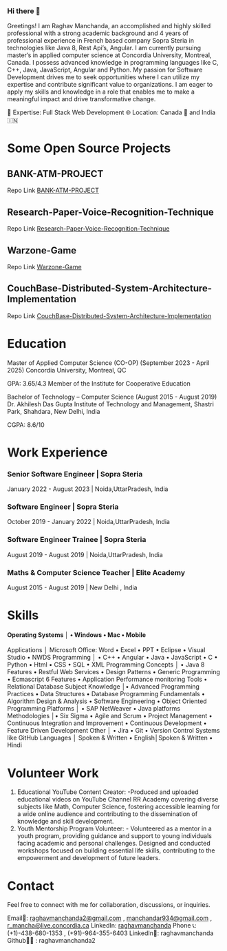 ### Hi there 👋

<!--
**raghavmanchanda2/raghavmanchanda2** is a ✨ _special_ ✨ repository because its `README.md` (this file) appears on your GitHub profile.

Here are some ideas to get you started:

- 🔭 I’m currently working on ...
- 🌱 I’m currently learning ...
- 👯 I’m looking to collaborate on ...
- 🤔 I’m looking for help with ...
- 💬 Ask me about ...
- 📫 How to reach me: ...
- 😄 Pronouns: ...
- ⚡ Fun fact: ...
-->

Greetings! I am Raghav Manchanda, an accomplished and highly skilled professional with a strong academic background and 4 years of professional experience in French based company Sopra Steria in technologies like Java 8, Rest Api’s, Angular. I am currently pursuing master’s in applied computer science at Concordia University, Montreal, Canada. I possess advanced knowledge in programming languages like C, C++, Java, JavaScript, Angular and Python. My passion for Software Development drives me to seek opportunities where I can utilize my expertise and contribute significant value to organizations. I am eager to apply my skills and knowledge in a role that enables me to make a meaningful impact and drive transformative change.

🚀 Expertise: Full Stack Web Development 🌐 Location: Canada 🍁 and India 🇮🇳

# Some Open Source Projects 

## BANK-ATM-PROJECT
 Repo Link [BANK-ATM-PROJECT](https://github.com/raghavmanchanda2/BANK-ATM-PROJECT) 

## Research-Paper-Voice-Recognition-Technique
 Repo Link [Research-Paper-Voice-Recognition-Technique](https://github.com/raghavmanchanda2/Research-Paper-Voice-Recognition-Technique)

 ## Warzone-Game
 Repo Link [Warzone-Game](https://github.com/raghavmanchanda2/Warzone-Game)

 ## CouchBase-Distributed-System-Architecture-Implementation
 Repo Link [CouchBase-Distributed-System-Architecture-Implementation](https://github.com/raghavmanchanda2/CouchBase-Distributed-System-Architecture-Implementation)

 # Education
 Master of Applied Computer Science (CO-OP) (September 2023 - April 2025)
Concordia University, Montreal, QC

GPA: 3.65/4.3
Member of the Institute for Cooperative Education

Bachelor of Technology – Computer Science (August 2015 - August 2019)
Dr. Akhilesh Das Gupta Institute of Technology and Management, Shastri Park, Shahdara, New Delhi, India

CGPA: 8.6/10

# Work Experience 

### Senior Software Engineer | Sopra Steria
January 2022 - August 2023 | Noida,UttarPradesh, India

### Software Engineer | Sopra Steria
October 2019 - January 2022 | Noida,UttarPradesh, India

### Software Engineer Trainee | Sopra Steria
August 2019 - August 2019 | Noida,UttarPradesh, India

### Maths & Computer Science Teacher | Elite Academy
August 2015 - August 2019 | New Delhi , India

# Skills
#### Operating Systems │ • Windows • Mac • Mobile
Applications │ Microsoft Office: Word • Excel • PPT • Eclipse • Visual Studio • NWDS
Programming │ • C++ • Angular • Java • JavaScript • C • Python • Html • CSS • SQL • XML
Programming Concepts │ • Java 8 Features • Restful Web Services • Design Patterns • Generic Programming • Ecmascript 6 Features • Application Performance monitoring Tools • Relational Database
Subject Knowledge │• Advanced Programming Practices • Data Structures • Database Programming Fundamentals • Algorithm Design & Analysis • Software Engineering • Object Oriented Programming
Platforms │ • SAP NetWeaver • Java platforms
Methodologies │• Six Sigma • Agile and Scrum • Project Management • Continuous Integration and
Improvement • Continuous Development • Feature Driven Development
Other │ • Jira • Git • Version Control Systems like GitHub
Languages │ Spoken & Written • English│Spoken & Written • Hindi

# Volunteer Work
1. Educational YouTube Content Creator: -Produced and uploaded educational videos on YouTube Channel RR Academy covering diverse subjects like Math, Computer Science, fostering accessible learning for a wide online audience and contributing to the dissemination of knowledge and skill development.
2. Youth Mentorship Program Volunteer: - Volunteered as a mentor in a youth program, providing guidance and support to young individuals facing academic and personal challenges. Designed and conducted workshops focused on building essential life skills, contributing to the empowerment and development of future leaders.

# Contact

Feel free to connect with me for collaboration, discussions, or inquiries.

Email📧: raghavmanchanda2@gmail.com , manchandar934@gmail.com , r_mancha@live.concordia.ca
LinkedIn: [raghavmanchanda](https://in.linkedin.com/in/raghav-manchanda-922896137)
Phone 📞: (+1)-438-680-1353 , (+91)-964-355-6403
LinkedIn🔗: raghavmanchanda
Github🐱‍💻 : raghavmanchanda2

